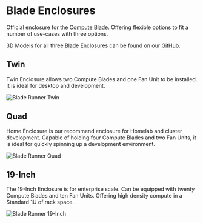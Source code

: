 ---
---

# Blade Enclosures

Official enclosure for the [Compute Blade](https://computeblade.com/). Offering flexible options to fit a number of use-cases with three options.

3D Models for all three Blade Enclosures can be found on our [GitHub](https://github.com/uptime-industries/compute-blade/tree/main/blade-runners).

## Twin

Twin Enclosure allows two Compute Blades and one Fan Unit to be installed. It is ideal for desktop and development.

![Blade Runner Twin](/img/runners/BladeRunnerTwin.webp)

## Quad

Home Enclosure is our recommend enclosure for Homelab and cluster development. Capable of holding four Compute Blades and two Fan Units, it is ideal for quickly spinning up a development environment.

![Blade Runner Quad](/img/runners/BladeRunnerQuad.webp)

## 19-Inch

The 19-Inch Enclosure is for enterprise scale. Can be equipped with twenty Compute Blades and ten Fan Units. Offering high density compute in a Standard 1U of rack space.

![Blade Runner 19-Inch](/img/runners/BladeRunner19.webp)